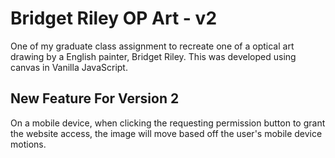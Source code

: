 # Bridget Riley OP Art - v2

One of my graduate class assignment to recreate one of a optical art drawing by a English painter, Bridget Riley. This was developed using canvas in Vanilla JavaScript. 

## New Feature For Version 2
On a mobile device, when clicking the requesting permission button to grant the website access, the image will move based off the user's mobile device motions.
